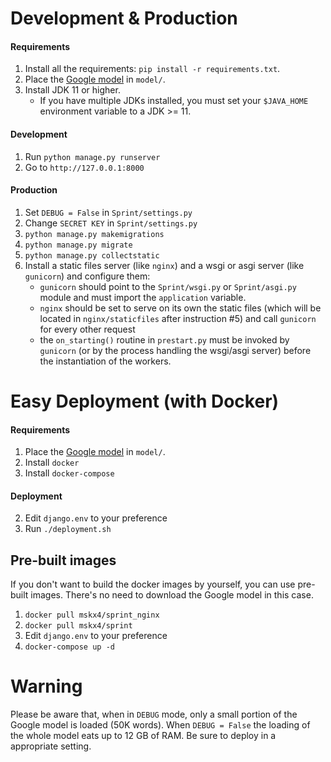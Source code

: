 # Development & Production
#### Requirements
1. Install all the requirements: `pip install -r requirements.txt`.
2. Place the [Google model](https://drive.google.com/file/d/0B7XkCwpI5KDYNlNUTTlSS21pQmM/edit) in `model/`.
3. Install JDK 11 or higher.
    * If you have multiple JDKs installed, you must set your `$JAVA_HOME` environment variable to a JDK >= 11.


#### Development
1. Run `python manage.py runserver`
2. Go to `http://127.0.0.1:8000`

#### Production
1. Set `DEBUG = False` in `Sprint/settings.py`
2. Change `SECRET KEY` in `Sprint/settings.py`
3. `python manage.py makemigrations`
4. `python manage.py migrate`
5. `python manage.py collectstatic`
6. Install a static files server (like `nginx`) and a wsgi or asgi server (like `gunicorn`) and configure them:
    * `gunicorn` should point to the `Sprint/wsgi.py` or `Sprint/asgi.py` module and must import the `application` variable.
    * `nginx` should be set to serve on its own the static files (which will be located in `nginx/staticfiles` after instruction #5) and call `gunicorn` for every other request
    *  the `on_starting()` routine in `prestart.py` must be invoked by 
    `gunicorn` (or by the process handling the wsgi/asgi server) before the instantiation of the workers.


# Easy Deployment (with Docker)
#### Requirements
1. Place the [Google model](https://drive.google.com/file/d/0B7XkCwpI5KDYNlNUTTlSS21pQmM/edit) in `model/`.
2. Install `docker`
3. Install `docker-compose`


#### Deployment
2. Edit `django.env` to your preference
3. Run `./deployment.sh`

## Pre-built images
If you don't want to build the docker images by yourself, 
you can use pre-built images. There's no need to download the Google model in this case.

1. `docker pull mskx4/sprint_nginx`
2. `docker pull mskx4/sprint`
3.  Edit `django.env` to your preference
4. `docker-compose up -d`

# Warning
Please be aware that, when in `DEBUG` mode, only a small portion of the Google model is loaded (50K words).
When `DEBUG = False` the loading of the whole model eats up to 12 GB of RAM. Be sure to deploy in a
appropriate setting.